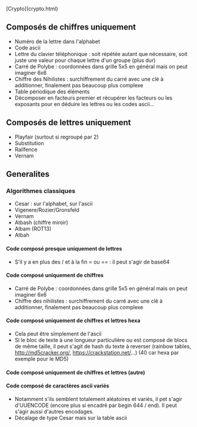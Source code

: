 <head>
  <meta http-equiv="content-type" content="text/html; charset=utf-8" />
</head>
[Crypto](crypto.html)

## Composés de chiffres uniquement
- Numéro de la lettre dans l'alphabet
- Code ascii
- Lettre du clavier téléphonique : soit répétée autant que nécessaire, soit juste une valeur pour chaque lettre d'un groupe (plus dur)
- Carré de Polybe : coordonnées dans grille 5x5 en général mais on peut imaginer 6x6
- Chiffre des Nihilistes : surchiffrement du carré avec une clé à additionner, finalement pas beaucoup plus complexe
- Table périodique des éléments
- Décomposer en facteurs premier et récupérer les facteurs ou les exposants pour en déduire les lettres ou les codes ascii...


## Composés de lettres uniquement
- Playfair (surtout si regroupé par 2)
- Substitution
- Railfence
- Vernam



## Generalites


### Algorithmes classiques
- Cesar : sur l'alphabet, sur l'ascii
- Vigenere/Rozier/Gronsfeld
- Vernam
- Atbash (chiffre miroir)
- Albam (ROT13)
- Atbah

#### Code composé presque uniquement de lettres

- S'il y a en plus des / et à la fin = ou == : il peut s'agir de base64
 

#### Code composé uniquement de chiffres

- Carré de Polybe : coordonnées dans grille 5x5 en général mais on peut imaginer 6x6
- Chiffre des nihilistes : surchiffrement du carré avec une clé à additionner, finalement pas beaucoup plus complexe

#### Code composé uniquement de chiffres et lettres hexa

- Cela peut être simplement de l'ascii
- Si le bloc de texte à une longueur particulière ou est composé de blocs de même taille, il peut s'agit de hash du texte à reverser (rainbow tables, http://md5cracker.org/, https://crackstation.net/...) (40 car hexa par exemple pour le MD5)

#### Code composé uniquement de chiffres et lettres (autre)



#### Code composé de caractères ascii variés

- Notamment s'ils semblent totalement aléatoires et variés, il pet s'agir d'UUENCODE (encore plus si encadré par begin 644 / end). Il peut s'agir aussi d'autres encodages.
- Décalage de type Cesar mais sur la table ascii

